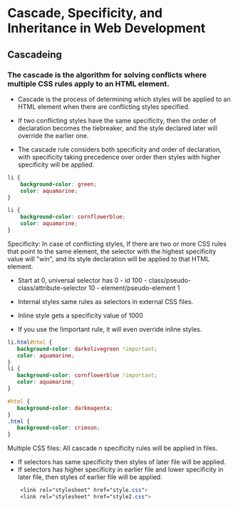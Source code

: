 # Cascade, Specificity, and Inheritance in Web Development
## Cascadeing
### The cascade is the algorithm for solving conflicts where multiple CSS rules apply to an HTML element.

 - Cascade is the process of determining which styles will be applied to
an HTML element when there are conflicting styles specified.

 - If two conflicting styles have the same specificity, then the order
of declaration becomes the tiebreaker, and the style declared later will
override the earlier one.

 - The cascade rule considers both specificity and order of declaration,
with specificity taking precedence over order then styles with higher
specificity will be applied.

```css
li {
    background-color: green;
    color: aquamarine;
}

li {
    background-color: cornflowerblue;
    color: aquamarine;
}
```

Specificity: In case of conflicting styles, If there are two or more CSS
rules that point to the same element, the selector with the highest
specificity value will \"win\", and its style declaration will be
applied to that HTML element.

 - Start at 0, universal selector has 0  - id 100  -
class/pseudo-class/attribute-selector 10  - element/pseudo-element 1

 - Internal styles same rules as selectors in external CSS files.

 - Inline style gets a specificity value of 1000

 - If you use the !important rule, it will even override inline styles.

 ```css
 li.html#html {
    background-color: darkolivegreen !important;
    color: aquamarine;
}
li {
    background-color: cornflowerblue !important;
    color: aquamarine;
}

#html {
    background-color: darkmagenta;
}
.html {
    background-color: crimson;
}
 ```

Multiple CSS files: All cascade n specificity rules will be applied in files.  
- If selectors has same specificity then styles of later file
will be applied.  
- If selectors has higher specificity in earlier file
and lower specificity in later file, then styles of earlier file will be applied.

```css
    <link rel="stylesheet" href="style.css">
    <link rel="stylesheet" href="style2.css">
```